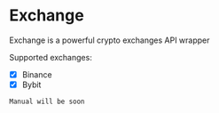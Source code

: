 # Exchange
 
Exchange is a powerful crypto exchanges API wrapper

Supported exchanges:

- [x] Binance
- [x] Bybit

`Manual will be soon`
